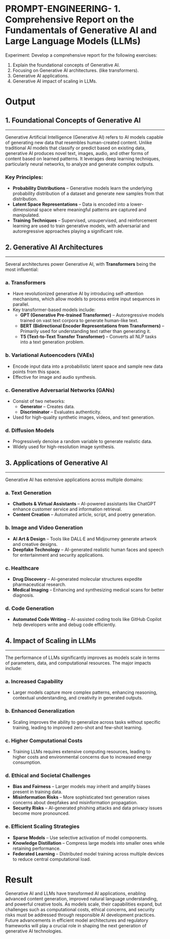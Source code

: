 # PROMPT-ENGINEERING- 1.	Comprehensive Report on the Fundamentals of Generative AI and Large Language Models (LLMs)
Experiment:
Develop a comprehensive report for the following exercises:
1.	Explain the foundational concepts of Generative AI. 
2.	Focusing on Generative AI architectures. (like transformers).
3.	Generative AI applications.
4.	Generative AI impact of scaling in LLMs.

# Output

## 1. Foundational Concepts of Generative AI  
___
Generative Artificial Intelligence (Generative AI) refers to AI models capable of generating new data that resembles human-created content. Unlike traditional AI models that classify or predict based on existing data, generative AI produces novel text, images, audio, and other forms of content based on learned patterns. It leverages deep learning techniques, particularly neural networks, to analyze and generate complex outputs.

### Key Principles:
- **Probability Distributions** – Generative models learn the underlying probability distribution of a dataset and generate new samples from that distribution.
- **Latent Space Representations** – Data is encoded into a lower-dimensional space where meaningful patterns are captured and manipulated.
- **Training Techniques** – Supervised, unsupervised, and reinforcement learning are used to train generative models, with adversarial and autoregressive approaches playing a significant role.

## 2. Generative AI Architectures  
___
Several architectures power Generative AI, with **Transformers** being the most influential:

### a. Transformers
- Have revolutionized generative AI by introducing self-attention mechanisms, which allow models to process entire input sequences in parallel.
- Key transformer-based models include:
  - **GPT (Generative Pre-trained Transformer)** – Autoregressive models trained on vast text corpora to generate human-like text.
  - **BERT (Bidirectional Encoder Representations from Transformers)** – Primarily used for understanding text rather than generating it.
  - **T5 (Text-to-Text Transfer Transformer)** – Converts all NLP tasks into a text generation problem.

### b. Variational Autoencoders (VAEs)
- Encode input data into a probabilistic latent space and sample new data points from this space.
- Effective for image and audio synthesis.

### c. Generative Adversarial Networks (GANs)
- Consist of two networks:
  - **Generator** – Creates data.
  - **Discriminator** – Evaluates authenticity.
- Used for high-quality synthetic images, videos, and text generation.

### d. Diffusion Models
- Progressively denoise a random variable to generate realistic data.
- Widely used for high-resolution image synthesis.

## 3. Applications of Generative AI  
___
Generative AI has extensive applications across multiple domains:

### a. Text Generation
- **Chatbots & Virtual Assistants** – AI-powered assistants like ChatGPT enhance customer service and information retrieval.
- **Content Creation** – Automated article, script, and poetry generation.

### b. Image and Video Generation
- **AI Art & Design** – Tools like DALL·E and Midjourney generate artwork and creative designs.
- **Deepfake Technology** – AI-generated realistic human faces and speech for entertainment and security applications.

### c. Healthcare
- **Drug Discovery** – AI-generated molecular structures expedite pharmaceutical research.
- **Medical Imaging** – Enhancing and synthesizing medical scans for better diagnosis.

### d. Code Generation
- **Automated Code Writing** – AI-assisted coding tools like GitHub Copilot help developers write and debug code efficiently.

## 4. Impact of Scaling in LLMs  
___
The performance of LLMs significantly improves as models scale in terms of parameters, data, and computational resources. The major impacts include:

### a. Increased Capability
- Larger models capture more complex patterns, enhancing reasoning, contextual understanding, and creativity in generated outputs.

### b. Enhanced Generalization
- Scaling improves the ability to generalize across tasks without specific training, leading to improved zero-shot and few-shot learning.

### c. Higher Computational Costs
- Training LLMs requires extensive computing resources, leading to higher costs and environmental concerns due to increased energy consumption.

### d. Ethical and Societal Challenges
- **Bias and Fairness** – Larger models may inherit and amplify biases present in training data.
- **Misinformation Risks** – More sophisticated text generation raises concerns about deepfakes and misinformation propagation.
- **Security Risks** – AI-generated phishing attacks and data privacy issues become more pronounced.

### e. Efficient Scaling Strategies
- **Sparse Models** – Use selective activation of model components.
- **Knowledge Distillation** – Compress large models into smaller ones while retaining performance.
- **Federated Learning** – Distributed model training across multiple devices to reduce central computational load.



# Result
Generative AI and LLMs have transformed AI applications, enabling advanced content generation, improved natural language understanding, and powerful creative tools. As models scale, their capabilities expand, but challenges such as computational costs, ethical concerns, and security risks must be addressed through responsible AI development practices. Future advancements in efficient model architectures and regulatory frameworks will play a crucial role in shaping the next generation of generative AI technologies.

